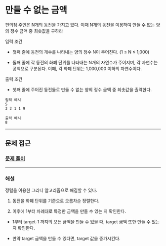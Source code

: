 # 만들 수 없는 금액

편의점 주인은 N개의 동전을 가지고 있다. 이때 N개의 동전을 이용하여 만들 수 없는 양의 정수 금액 중 최솟값을 구하라

입력 조건

- 첫째 줄에 동전의 개수를 나타내는 양의 정수 N이 주어진다. (1 ≤ N ≤ 1,000)

- 둘째 줄에 각 동전의 화폐 단위를 나타내는 N개의 자연수가 주어지며, 각 자연수는 공백으로 구분된다. 이때, 각 화폐 단위는 1,000,000 이하의 자연수이다.

출력 조건

- 첫째 줄에 주어진 동전들로 만들 수 없는 양의 정수 금액 중 최솟값을 출력한다.

```
입력 예시
5
3 2 1 1 9

출력 예시
8
```

---

## 문제 접근

### [문제 풀이](./4_sol.md)

---

### 해설

정렬을 이용한 그리디 알고리즘으로 해결할 수 있다.

1. 동전을 화폐 단위를 기준으로 오름차순 정렬한다.

2. 이후에 1부터 차례대로 특정한 금액을 만들 수 있는 지 확인한다.

- 1부터 target-1 까지의 모든 금액을 만들 수 있을 때, target 금액 또한 만들 수 있는 지 확인한다.

- 만약 target 금액을 만들 수 있다면, target 값을 증가시킨다.
